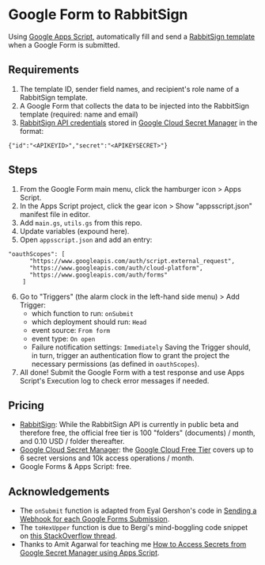 # Google Form to RabbitSign

Using [Google Apps Script](https://developers.google.com/apps-script), automatically fill and send a [RabbitSign template](https://www.rabbitsign.com/faq.html#templates) when a Google Form is submitted.

## Requirements
1. The template ID, sender field names, and recipient's role name of a RabbitSign template.
2. A Google Form that collects the data to be injected into the RabbitSign template (required: name and email)
3. [RabbitSign API credentials](https://www.rabbitsign.com/developerFaq.html) stored in [Google Cloud Secret Manager](https://cloud.google.com/security/products/secret-manager) in the format:

```
{"id":"<APIKEYID>","secret":"<APIKEYSECRET>"}
```

## Steps
1. From the Google Form main menu, click the hamburger icon > Apps Script.
2. In the Apps Script project, click the gear icon > Show "appsscript.json" manifest file in editor.
3. Add `main.gs`, `utils.gs` from this repo.
4. Update variables (expound here).
5. Open `appsscript.json` and add an entry:
```
"oauthScopes": [
      "https://www.googleapis.com/auth/script.external_request",
      "https://www.googleapis.com/auth/cloud-platform",
      "https://www.googleapis.com/auth/forms"
    ]
```
6. Go to "Triggers" (the alarm clock in the left-hand side menu) > Add Trigger:
    - which function to run: `onSubmit`
    - which deployment should run: `Head`
    - event source: `From form`
    - event type: `On open`
    - Failure notification settings: `Immediately`
Saving the Trigger should, in turn, trigger an authentication flow to grant the project the necessary permissions (as defined in `oauthScopes`).
7. All done! Submit the Google Form with a test response and use Apps Script's Execution log to check error messages if needed.

## Pricing
- [RabbitSign](https://www.rabbitsign.com/developerFaq.html): While the RabbitSign API is currently in public beta and therefore free, the official free tier is 100 "folders" (documents) / month, and 0.10 USD / folder thereafter.
- [Google Cloud Secret Manager](https://cloud.google.com/security/products/secret-manager?hl=en#pricing): the [Google Cloud Free Tier](https://cloud.google.com/free/docs/free-cloud-features#secret-manager) covers up to 6 secret versions and 10k access operations / month.
- Google Forms & Apps Script: free.

## Acknowledgements
- The `onSubmit` function is adapted from Eyal Gershon's code in [Sending a Webhook for each Google Forms Submission](https://medium.com/@eyalgershon/sending-a-webhook-for-each-google-forms-submission-a0e73f72b397).
- The `toHexUpper` function is due to Bergi's mind-boggling code snippet on [this StackOverflow thread](https://stackoverflow.com/questions/34309988/byte-array-to-hex-string-conversion-in-javascript).
- Thanks to Amit Agarwal for teaching me [How to Access Secrets from Google Secret Manager using Apps Script](https://www.labnol.org/google-secret-manager-240330).